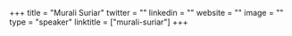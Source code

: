 +++
title = "Murali Suriar"
twitter = ""
linkedin = ""
website = ""
image = ""
type = "speaker"
linktitle = ["murali-suriar"]
+++
